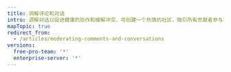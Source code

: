 ```yaml
---
title: 调解评论和对话
intro: 调解对话以促进健康的协作和缓解冲突，可创建一个热情的社区，吸引所有贡献者参与项目。 您可以查看报告的内容、编辑和删除评论以及锁定对话，对讨论应用社区的行为准则。
mapTopic: true
redirect_from:
  - /articles/moderating-comments-and-conversations
versions:
  free-pro-team: '*'
  enterprise-server: '*'
---
```



